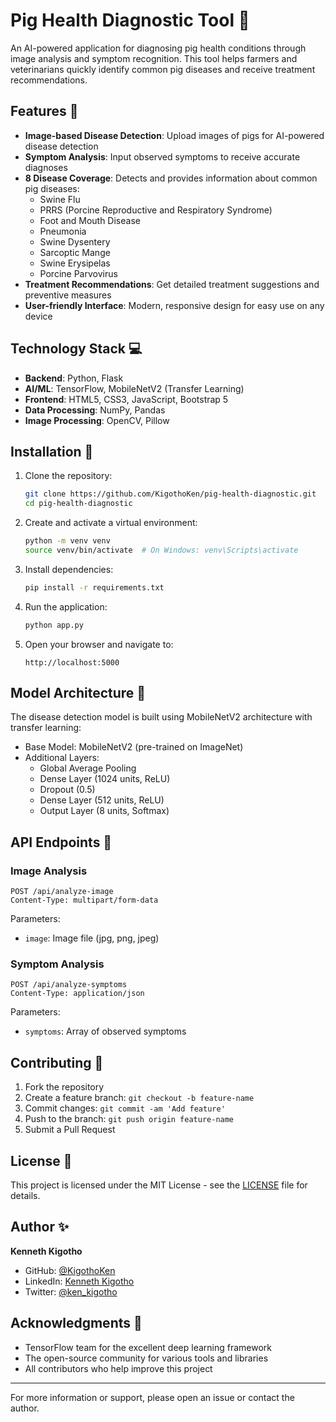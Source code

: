 # Pig Health Diagnostic Tool 🐷

An AI-powered application for diagnosing pig health conditions through image analysis and symptom recognition. This tool helps farmers and veterinarians quickly identify common pig diseases and receive treatment recommendations.

## Features 🌟

- **Image-based Disease Detection**: Upload images of pigs for AI-powered disease detection
- **Symptom Analysis**: Input observed symptoms to receive accurate diagnoses
- **8 Disease Coverage**: Detects and provides information about common pig diseases:
  - Swine Flu
  - PRRS (Porcine Reproductive and Respiratory Syndrome)
  - Foot and Mouth Disease
  - Pneumonia
  - Swine Dysentery
  - Sarcoptic Mange
  - Swine Erysipelas
  - Porcine Parvovirus
- **Treatment Recommendations**: Get detailed treatment suggestions and preventive measures
- **User-friendly Interface**: Modern, responsive design for easy use on any device

## Technology Stack 💻

- **Backend**: Python, Flask
- **AI/ML**: TensorFlow, MobileNetV2 (Transfer Learning)
- **Frontend**: HTML5, CSS3, JavaScript, Bootstrap 5
- **Data Processing**: NumPy, Pandas
- **Image Processing**: OpenCV, Pillow

## Installation 🚀

1. Clone the repository:
   ```bash
   git clone https://github.com/KigothoKen/pig-health-diagnostic.git
   cd pig-health-diagnostic
   ```

2. Create and activate a virtual environment:
   ```bash
   python -m venv venv
   source venv/bin/activate  # On Windows: venv\Scripts\activate
   ```

3. Install dependencies:
   ```bash
   pip install -r requirements.txt
   ```

4. Run the application:
   ```bash
   python app.py
   ```

5. Open your browser and navigate to:
   ```
   http://localhost:5000
   ```

## Model Architecture 🧠

The disease detection model is built using MobileNetV2 architecture with transfer learning:

- Base Model: MobileNetV2 (pre-trained on ImageNet)
- Additional Layers:
  - Global Average Pooling
  - Dense Layer (1024 units, ReLU)
  - Dropout (0.5)
  - Dense Layer (512 units, ReLU)
  - Output Layer (8 units, Softmax)

## API Endpoints 🔌

### Image Analysis
```
POST /api/analyze-image
Content-Type: multipart/form-data
```
Parameters:
- `image`: Image file (jpg, png, jpeg)

### Symptom Analysis
```
POST /api/analyze-symptoms
Content-Type: application/json
```
Parameters:
- `symptoms`: Array of observed symptoms

## Contributing 🤝

1. Fork the repository
2. Create a feature branch: `git checkout -b feature-name`
3. Commit changes: `git commit -am 'Add feature'`
4. Push to the branch: `git push origin feature-name`
5. Submit a Pull Request

## License 📝

This project is licensed under the MIT License - see the [LICENSE](LICENSE) file for details.

## Author ✨

**Kenneth Kigotho**
- GitHub: [@KigothoKen](https://github.com/KigothoKen)
- LinkedIn: [Kenneth Kigotho](https://linkedin.com/in/kenneth-kigotho-0a1744323)
- Twitter: [@ken_kigotho](https://twitter.com/ken_kigotho)

## Acknowledgments 🙏

- TensorFlow team for the excellent deep learning framework
- The open-source community for various tools and libraries
- All contributors who help improve this project

---

For more information or support, please open an issue or contact the author. 